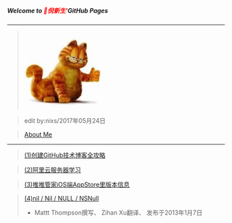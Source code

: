 ##### Welcome to <span style="color:red">🍎倪新生'</span>GitHub Pages
---

>![](AboutMe/logo.png)

>edit by:nixs/2017年05月24日

>[About Me](AboutMe/nixinsheng.md)

---

>[(1)创建GitHub技术博客全攻略](http://blog.csdn.net/renfufei/article/details/37725057/)

>[(2)阿里云服务器学习](aliECS/阿里云服务器学习.md)

>[(3)推推管家iOS端AppStore里版本信息](AntManagerVersion/版本记录.md)

>[(4)nil / Nil / NULL / NSNull](http://nshipster.cn/nil/)
>* Mattt Thompson撰写、 Zihan Xu翻译、 发布于2013年1月7日

